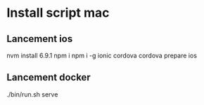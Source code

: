 
# Install script mac

## Lancement ios

nvm install 6.9.1
npm i
npm i -g ionic cordova
cordova prepare ios


## Lancement docker

./bin/run.sh serve